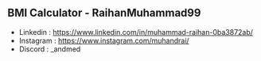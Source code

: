 ## BMI Calculator - RaihanMuhammad99 

- Linkedin : https://www.linkedin.com/in/muhammad-raihan-0ba3872ab/
- Instagram : https://www.instagram.com/muhandrai/
- Discord : _andmed
